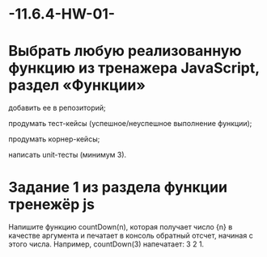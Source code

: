 # -11.6.4-HW-01-
# Выбрать любую реализованную функцию из тренажера JavaScript, раздел «Функции»

 добавить ее в репозиторий;
 
 продумать тест-кейсы (успешное/неуспешное выполнение функции);
 
 продумать корнер-кейсы; 
 
 написать unit-тесты (минимум 3).


# Задание 1 из раздела функции тренежёр js
Напишите функцию countDown(n), которая получает число {n} в качестве аргумента и печатает в консоль обратный отсчет, начиная с этого числа. Например, countDown(3) напечатает: 3 2 1.
